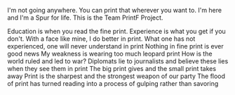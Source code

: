 I'm not going anywhere. You can print that wherever you want to. I'm here and I'm a Spur for life.
This is the Team PrintF Project.

Education is when you read the fine print. Experience is what you get if you don't.
With a face like mine, I do better in print.
What one has not experienced, one will never understand in print
Nothing in fine print is ever good news
My weakness is wearing too much leopard print
How is the world ruled and led to war? Diplomats lie to journalists and believe these lies when they see them in print
The big print gives and the small print takes away
Print is the sharpest and the strongest weapon of our party
The flood of print has turned reading into a process of gulping rather than savoring
